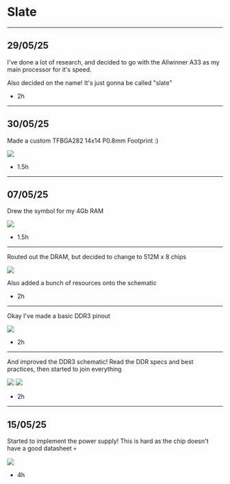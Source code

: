 # Slate

--------------

## 29/05/25

I've done a lot of research, and decided to go with the Allwinner A33 as my main processor for it's speed.

Also decided on the name! It's just gonna be called "slate"

- 2h

------------

## 30/05/25

Made a custom TFBGA282 14x14 P0.8mm Footprint :)

![](https://hc-cdn.hel1.your-objectstorage.com/s/v3/7b9d04a3cfe9d6de1e3a0cdb3db986a57b9bb1a4_image.png)

- 1.5h

------------

## 07/05/25

Drew the symbol for my 4Gb RAM

![](https://hc-cdn.hel1.your-objectstorage.com/s/v3/d5010d26e002011456041f3b9898d8e8d66e70e3_image.png)

- 1.5h

------------

Routed out the DRAM, but decided to change to 512M x 8 chips

![](https://hc-cdn.hel1.your-objectstorage.com/s/v3/0988b1ee39745d19310fa1232d401592c1cc1963_image.png)

Also added a bunch of resources onto the schematic

- 2h

------------

Okay I've made a basic DDR3 pinout

![](https://hc-cdn.hel1.your-objectstorage.com/s/v3/d8cfe600eee9b8fcc77698e568e3ea2d0cd7349c_image.png)

- 2h

------------

And improved the DDR3 schematic! Read the DDR specs and best practices, then started to join everything

![](https://hc-cdn.hel1.your-objectstorage.com/s/v3/598cfb174d6951e26859d8801beecae8bbb345f1_image.png)
![](https://hc-cdn.hel1.your-objectstorage.com/s/v3/eea80d9a8554f625565254c3be7f7b6c5ceb0776_image.png)

- 2h

------------

## 15/05/25

Started to implement the power supply! This is hard as the chip doesn't have a good datasheet :skull:

![](https://hc-cdn.hel1.your-objectstorage.com/s/v3/17477ff80c3db1166d077b5cbb9ee429ffcca2da_image.png)

- 4h

